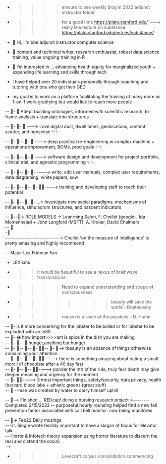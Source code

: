 - >>>> emsure to see weekly blog in 2022 adjunct instructor folder 
- >>>> for a good time https://plato.stanford.edu/  ---> really like lecture on substance https://plato.stanford.edu/entries/substance/  


- 👋 Hi, I’m bbe adjunct instructor computer science

- 👀  content and technical writer, research enthuasiat, robust data science training, value ongoing training in R

- 👀 I’m interested in ... advancing health equity for marginalized youth + expanding life learning and skills through tech 
- I have helped over 20 individuals personally through coaching and tutoring with one who got their GED  
- my goal is to work on a platform facilitating the training of many more as 1-on-1 work gratifying but would liek to reach more people  

-- 👀- 👀  Adept building ontologies, informed with scientific research, to frame analysis + translate into structures  

-- 👀- 👀-  👀 ---> Love digital dust, dwell times, geolocations, content scatter, and nonsense  ✨✨  

-- 👀- 👀-- 👀- 👀 ---> deep practical re-engineering w complex machine + operations improvement, BOMs, prod goals ✨✨  

-- 👀- 👀-- 👀- 👀 ---> software design and development for project portfolio, clinical trial, and agnostic programming ✨✨  

-- 👀- 👀-- 👀- 👀- ----> write, edit user manuals, complex user requirements, data diagraming, white papers, sow  

-- 👀- 👀-- 👀-- 👀- 👀✨----> training and developing staff to reach their potential  

-- 👀- 👀-- 👀- 👀- ...> Investigate new social paradigms, mechanisms of influence, simulacrum structures, and nascent indicators  

-- 👀--👀-> ROLE MODELS -> Leanrning Salon, F. Chollet (google-, Ida Momennejad + John Langford (MSFT), A. Kroker, David Chalmers  
-- 👀  
-👀  
--------------------------- > Chollet 'on the measure of intelligence' is pretty amazing and highly recommend  

-- Major Lex Fridman Fan  
- LEXisms  
- >>it would be beautiful to see a nexus of brainwave transmissions  
- >>>>Need to expand understanding and scope of consciousness   
- >>>> >>>> beauty will save the world - Dostoevsky   
- >>>> reason is a slave of the passions - D. Hume  

-- 👀-   is it more concerning for the lobster to be boiled or for lobster to be exploded with an m80  
-- 👀- �  how import>>>>ant is spice in the dish you are making  
-- 👀- 👀-- 👀 hunger,anything but hunger  
-- 👀- 👀-- 👀-- 👀- 👀✨-- 👀- 👀--> tbeauty is an absence of things otherwise consuming your attention    
-- 👀- 👀-- 👀-- 👀- 👀✨----> there is something amazing about eating a small morcil of chocolate after a 40 day fast   
-- 👀- 👀-- 👀-- 👀✨----> ponder the nth of the ride, truly fear death may give deeper meaning and urgency for the moment  
-- 👀- 👀✨---->  3 most important things, safety/security, data privacy, health (harvard blood labs + athletic greens (great stuff)   
-- 👀 --man was created by water to carry himself uphill  

-- 👀--> Finished ... REDcap! doing a nursing research project  <-------Completed 2/15/2022
-- purposeful hourly rounding helped find a new fall prevention factor associated with call bell monitor. now being monitored

-- 👀-> Feb22 Daily musings  
-- Dr. Single wrote <demystifying the dissertation> terribly important to have a slogan of focus for elevator talk  
-- Horror & Infotech theory expansion using horror literature to discern the real and distend the social.  
 -->  
 - >>>>Lovecraft corpus consolidation commencing  

